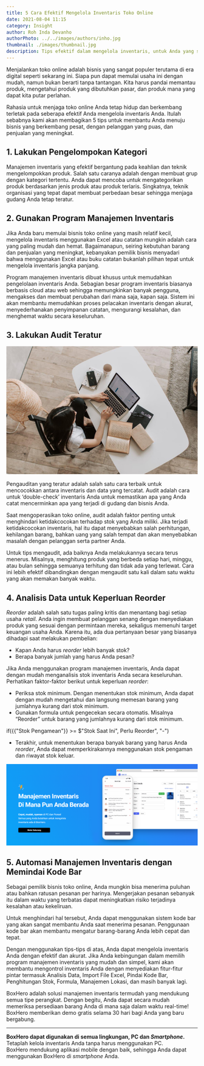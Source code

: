 ```yaml
---
title: 5 Cara Efektif Mengelola Inventaris Toko Online
date: 2021-08-04 11:15
category: Insight
author: Roh Inda Devanho
authorPhoto: ../../images/authors/inho.jpg
thumbnail: ./images/thumbnail.jpg
description: Tips efektif dalam mengelola inventaris, untuk Anda yang sedang menjalankan toko online.
---
```


Menjalankan toko online adalah bisnis yang sangat populer terutama di era digital seperti sekarang ini. Siapa pun dapat memulai usaha ini dengan mudah, namun bukan berarti tanpa tantangan. Kita harus pandai memantau produk, mengetahui produk yang dibutuhkan pasar, dan produk mana yang dapat kita putar perlahan.

Rahasia untuk menjaga toko online Anda tetap hidup dan berkembang terletak pada seberapa efektif Anda mengelola inventaris Anda. Itulah sebabnya kami akan membagikan 5 tips untuk membantu Anda menuju bisnis yang berkembang pesat, dengan pelanggan yang puas, dan penjualan yang meningkat.

## 1. Lakukan Pengelompokan Kategori

Manajemen inventaris yang efektif bergantung pada keahlian dan teknik mengelompokkan produk. Salah satu caranya adalah dengan membuat grup dengan kategori tertentu. Anda dapat mencoba untuk mengategorikan produk berdasarkan jenis produk atau produk terlaris. Singkatnya, teknik organisasi yang tepat dapat membuat perbedaan besar sehingga menjaga gudang Anda tetap teratur.

## 2. Gunakan Program Manajemen Inventaris

Jika Anda baru memulai bisnis toko online yang masih relatif kecil, mengelola inventaris menggunakan Excel atau catatan mungkin adalah cara yang paling mudah dan hemat. Bagaimanapun, seiring kebutuhan barang dan penjualan yang meningkat, kebanyakan pemilik bisnis menyadari bahwa menggunakan Excel atau buku catatan bukanlah pilihan tepat untuk mengelola inventaris jangka panjang.

<internal-link to="/">Program manajemen inventaris</internal-link> dibuat khusus untuk memudahkan pengelolaan inventaris Anda. Sebagian besar program inventaris biasanya berbasis cloud atau web sehingga memungkinkan banyak pengguna, mengakses dan membuat perubahan dari mana saja, kapan saja. Sistem ini akan membantu memudahkan proses pelacakan inventaris dengan akurat, menyederhanakan penyimpanan catatan, mengurangi kesalahan, dan menghemat waktu secara keseluruhan.

## 3. Lakukan Audit Teratur

![Audit data inventaris](./images/1.jpg)

Pengauditan yang teratur adalah salah satu cara terbaik untuk mencocokkan antara inventaris dan data yang tercatat. Audit adalah cara untuk ‘double-check’ inventaris Anda untuk memastikan apa yang Anda catat mencerminkan apa yang terjadi di gudang dan bisnis Anda.

Saat mengoperasikan toko online, audit adalah faktor penting untuk menghindari ketidakcocokan terhadap stok yang Anda miliki. Jika terjadi ketidakcocokan inventaris, hal itu dapat menyebabkan salah perhitungan, kehilangan barang, bahkan uang yang salah tempat dan akan menyebabkan masalah dengan pelanggan serta partner Anda.

Untuk tips mengaudit, ada baiknya Anda melakukannya secara terus menerus. Misalnya, menghitung produk yang berbeda setiap hari, minggu, atau bulan sehingga semuanya terhitung dan tidak ada yang terlewat. Cara ini lebih efektif dibandingkan dengan mengaudit satu kali dalam satu waktu yang akan memakan banyak waktu.

## 4. Analisis Data untuk Keperluan Reorder

*Reorder* adalah salah satu tugas paling kritis dan menantang bagi setiap usaha *retail*. Anda ingin membuat pelanggan senang dengan menyediakan produk yang sesuai dengan permintaan mereka, sekaligus memenuhi target keuangan usaha Anda. Karena itu, ada dua pertanyaan besar yang biasanya dihadapi saat melakukan pembelian:

- Kapan Anda harus *reorder* lebih banyak stok?
- Berapa banyak jumlah yang harus Anda pesan?

Jika Anda menggunakan <internal-link to="/">program manajemen inventaris</internal-link>, Anda dapat dengan mudah menganalisis stok inventaris Anda secara keseluruhan. Perhatikan faktor-faktor berikut untuk keperluan *reorder*:

- Periksa stok minimum. Dengan menentukan stok minimum, Anda dapat dengan mudah mengetahui dan langsung memesan barang yang jumlahnya kurang dari stok minimum.
- Gunakan formula untuk pengecekan secara otomatis. Misalnya “Reorder” untuk barang yang jumlahnya kurang dari stok minimum.

<tip-box>

if({{"Stok Pengamean"}} >= $"Stok Saat Ini", Perlu Reorder", "-")

</tip-box>

- Terakhir, untuk menentukan berapa banyak barang yang harus Anda *reorder*, Anda dapat memperkirakannya menggunakan stok pengaman dan riwayat stok keluar.

![Boxhero](./images/2.png)

## 5. Automasi Manajemen Inventaris dengan Memindai Kode Bar

Sebagai pemilik bisnis toko online, Anda mungkin bisa menerima puluhan atau bahkan ratusan pesanan per harinya. Mengerjakan pesanan sebanyak itu dalam waktu yang terbatas dapat meningkatkan risiko terjadinya kesalahan atau kekeliruan.

Untuk menghindari hal tersebut, Anda dapat menggunakan sistem kode bar yang akan sangat membantu Anda saat menerima pesanan. Penggunaan kode bar akan membantu mengatur barang-barang Anda lebih cepat dan tepat.

Dengan menggunakan tips-tips di atas, Anda dapat mengelola inventaris Anda dengan efektif dan akurat. Jika Anda kebingungan dalam memilih program manajemen inventaris yang mudah dan simpel, kami akan membantu mengontrol inventaris Anda dengan menyediakan fitur-fitur pintar termasuk Analisis Data, Import File Excel, Pindai Kode Bar, Penghitungan Stok, Formula, Manajemen Lokasi, dan masih banyak lagi.

<internal-link to="/">BoxHero</internal-link> adalah solusi manajemen inventaris termudah yang mendukung semua tipe perangkat. Dengan begitu, Anda dapat secara mudah memeriksa persediaan barang Anda di mana saja dalam waktu real-time! BoxHero memberikan demo gratis selama 30 hari bagi Anda yang baru bergabung.

---

<tip-box>

**BoxHero dapat digunakan di semua lingkungan, PC dan *Smartphone*.**<br/>
Tetaplah kelola inventaris Anda tanpa harus menggunakan PC.<br/>
BoxHero mendukung aplikasi mobile dengan baik, sehingga Anda dapat menggunakan BoxHero di *smartphone* Anda.

</tip-box>
